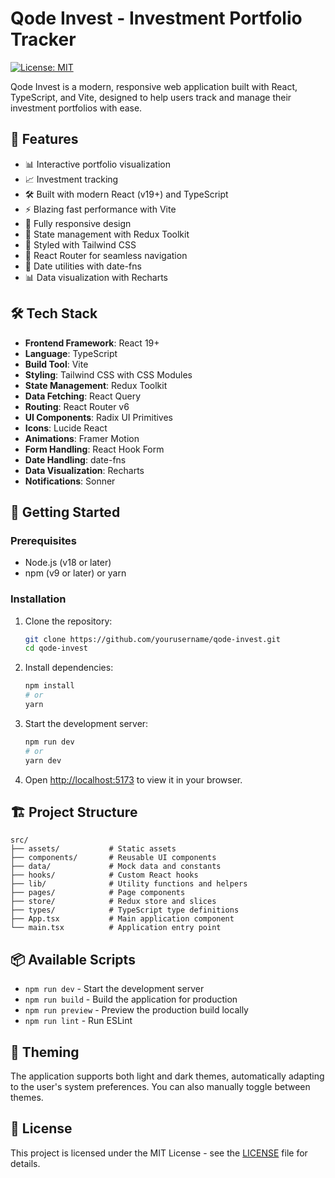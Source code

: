 # Qode Invest - Investment Portfolio Tracker

[![License: MIT](https://img.shields.io/badge/License-MIT-yellow.svg)](https://opensource.org/licenses/MIT)

Qode Invest is a modern, responsive web application built with React, TypeScript, and Vite, designed to help users track and manage their investment portfolios with ease.

## 🚀 Features

- 📊 Interactive portfolio visualization
- 📈 Investment tracking
- 🛠 Built with modern React (v19+) and TypeScript
- ⚡ Blazing fast performance with Vite
- 📱 Fully responsive design
- 🔄 State management with Redux Toolkit
- 🎨 Styled with Tailwind CSS
- 🚀 React Router for seamless navigation
- 📅 Date utilities with date-fns
- 📊 Data visualization with Recharts

## 🛠 Tech Stack

- **Frontend Framework**: React 19+
- **Language**: TypeScript
- **Build Tool**: Vite
- **Styling**: Tailwind CSS with CSS Modules
- **State Management**: Redux Toolkit
- **Data Fetching**: React Query
- **Routing**: React Router v6
- **UI Components**: Radix UI Primitives
- **Icons**: Lucide React
- **Animations**: Framer Motion
- **Form Handling**: React Hook Form
- **Date Handling**: date-fns
- **Data Visualization**: Recharts
- **Notifications**: Sonner

## 🚀 Getting Started

### Prerequisites

- Node.js (v18 or later)
- npm (v9 or later) or yarn

### Installation

1. Clone the repository:

   ```bash
   git clone https://github.com/yourusername/qode-invest.git
   cd qode-invest
   ```

2. Install dependencies:

   ```bash
   npm install
   # or
   yarn
   ```

3. Start the development server:

   ```bash
   npm run dev
   # or
   yarn dev
   ```

4. Open [http://localhost:5173](http://localhost:5173) to view it in your browser.

## 🏗 Project Structure

```
src/
├── assets/           # Static assets
├── components/       # Reusable UI components
├── data/             # Mock data and constants
├── hooks/            # Custom React hooks
├── lib/              # Utility functions and helpers
├── pages/            # Page components
├── store/            # Redux store and slices
├── types/            # TypeScript type definitions
├── App.tsx           # Main application component
└── main.tsx          # Application entry point
```

## 📦 Available Scripts

- `npm run dev` - Start the development server
- `npm run build` - Build the application for production
- `npm run preview` - Preview the production build locally
- `npm run lint` - Run ESLint

## 🎨 Theming

The application supports both light and dark themes, automatically adapting to the user's system preferences. You can also manually toggle between themes.

## 📄 License

This project is licensed under the MIT License - see the [LICENSE](LICENSE) file for details.
